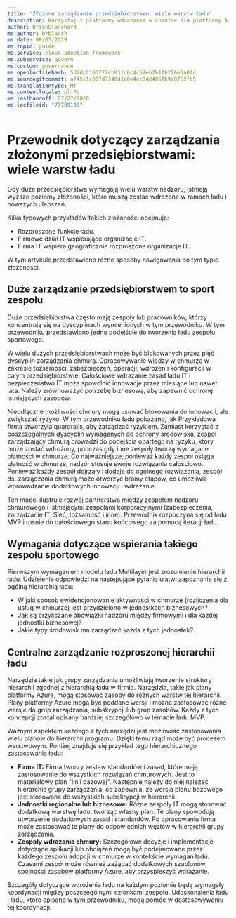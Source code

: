 ```yaml
---
title: 'Złożone zarządzanie przedsiębiorstwem: wiele warstw ładu'
description: Korzystaj z platformy wdrażania w chmurze dla platformy Azure, aby dowiedzieć się więcej na temat większego stopnia złożoności z wieloma warstwami zarządzania w dużych przedsiębiorstwach.
author: BrianBlanchard
ms.author: brblanch
ms.date: 09/05/2019
ms.topic: guide
ms.service: cloud-adoption-framework
ms.subservice: govern
ms.custom: governance
ms.openlocfilehash: 5d7dc2163777cb931d6c4c57eb7b1fb276e6a0fd
ms.sourcegitcommit: af45c1c027d7246d1a6e4ec248406fb9a8752fb5
ms.translationtype: MT
ms.contentlocale: pl-PL
ms.lasthandoff: 02/27/2020
ms.locfileid: "77709196"
---
```

# <a name="governance-guide-for-complex-enterprises-multiple-layers-of-governance"></a>Przewodnik dotyczący zarządzania złożonymi przedsiębiorstwami: wiele warstw ładu

Gdy duże przedsiębiorstwa wymagają wielu warstw nadzoru, istnieją wyższe poziomy złożoności, które muszą zostać wdrożone w ramach ładu i nowszych ulepszeń.

Kilka typowych przykładów takich złożoności obejmują:

- Rozproszone funkcje ładu.
- Firmowe dział IT wspierające organizacje IT.
- Firma IT wspiera geograficznie rozproszone organizacje IT.

W tym artykule przedstawiono różne sposoby nawigowania po tym typie złożoności.

## <a name="large-enterprise-governance-is-a-team-sport"></a>Duże zarządzanie przedsiębiorstwem to sport zespołu

Duże przedsiębiorstwa często mają zespoły lub pracowników, którzy koncentrują się na dyscyplinach wymienionych w tym przewodniku. W tym przewodniku przedstawiono jedno podejście do tworzenia ładu zespołu sportowego.

W wielu dużych przedsiębiorstwach może być blokowanych przez pięć dyscyplin zarządzania chmurą. Opracowywanie wiedzy w chmurze w zakresie tożsamości, zabezpieczeń, operacji, wdrożeń i konfiguracji w całym przedsiębiorstwie. Całościowe wdrażanie zasad ładu IT i bezpieczeństwo IT może spowolnić innowacje przez miesiące lub nawet lata. Należy zrównoważyć potrzebę biznesową, aby zapewnić ochronę istniejących zasobów.

Nieodłączne możliwości chmury mogą usuwać blokowania do innowacji, ale zwiększać ryzyko. W tym przewodniku ładu pokazano, jak Przykładowa firma stworzyła guardrails, aby zarządzać ryzykiem. Zamiast korzystać z poszczególnych dyscyplin wymaganych do ochrony środowiska, zespół zarządzający chmurą prowadzi do podejścia opartego na ryzyku, który może zostać wdrożony, podczas gdy inne zespoły tworzą wymagane płatności w chmurze. Co najważniejsze, ponieważ każdy zespół osiąga płatność w chmurze, nadzór stosuje swoje rozwiązania całościowo. Ponieważ każdy zespół dojrzały i dodaje do ogólnego rozwiązania, zespół ds. zarządzania chmurą może otworzyć bramy etapów, co umożliwia wprowadzanie dodatkowych innowacji i wdrażanie.

Ten model ilustruje rozwój partnerstwa między zespołem nadzoru chmurowego i istniejącymi zespołami korporacyjnymi (zabezpieczenia, zarządzanie IT, Sieć, tożsamość i inne). Przewodnik rozpoczyna się od ładu MVP i rośnie do całościowego stanu końcowego za pomocą iteracji ładu.

## <a name="requirements-to-supporting-such-a-team-sport"></a>Wymagania dotyczące wspierania takiego zespołu sportowego

Pierwszym wymaganiem modelu ładu Multilayer jest zrozumienie hierarchii ładu. Udzielenie odpowiedzi na następujące pytania ułatwi zapoznanie się z ogólną hierarchią ładu:

- W jaki sposób ewidencjonowanie aktywności w chmurze (rozliczenia dla usług w chmurze) jest przydzielono w jednostkach biznesowych?
- Jak są przyliczane obowiązki nadzoru między firmowymi i dla każdej jednostki biznesowej?
- Jakie typy środowisk ma zarządzać każda z tych jednostek?

## <a name="central-governance-of-a-distributed-governance-hierarchy"></a>Centralne zarządzanie rozproszonej hierarchii ładu

Narzędzia takie jak grupy zarządzania umożliwiają tworzenie struktury hierarchii zgodnej z hierarchią ładu w firmie. Narzędzia, takie jak plany platformy Azure, mogą stosować zasoby do różnych warstw tej hierarchii. Plany platformy Azure mogą być poddane wersji i można zastosować różne wersje do grup zarządzania, subskrypcji lub grup zasobów. Każdy z tych koncepcji został opisany bardziej szczegółowo w temacie ładu MVP.

Ważnym aspektem każdego z tych narzędzi jest możliwość zastosowania wielu planów do hierarchii programu. Dzięki temu rząd może być procesem warstwowym. Poniżej znajduje się przykład tego hierarchicznego zastosowania ładu:

- **Firma IT:** Firma tworzy zestaw standardów i zasad, które mają zastosowanie do wszystkich rozwiązań chmurowych. Jest to materiałowy plan "linii bazowej". Następnie należy do niej należeć hierarchia grupy zarządzania, co zapewnia, że wersja planu bazowego jest stosowana do wszystkich subskrypcji w hierarchii.
- **Jednostki regionalne lub biznesowe:** Różne zespoły IT mogą stosować dodatkową warstwę ładu, tworząc własny plan. Te plany spowodują utworzenie dodatkowych zasad i standardów. Po opracowaniu firma może zastosować te plany do odpowiednich węzłów w hierarchii grupy zarządzania.
- **Zespoły wdrażania chmury:** Szczegółowe decyzje i implementacje dotyczące aplikacji lub obciążeń mogą być podejmowane przez każdego zespołu adopcji w chmurze w kontekście wymagań ładu. Czasami zespół może również zażądać dodatkowych szablonów spójności zasobów platformy Azure, aby przyspieszyć wdrażanie.

Szczegóły dotyczące wdrożenia ładu na każdym poziomie będą wymagały koordynacji między poszczególnymi członkami zespołu. Udoskonalenia ładu i ładu, które opisano w tym przewodniku, mogą pomóc w dostosowywaniu tej koordynacji.
